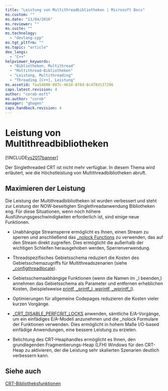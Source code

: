 ```yaml
---
title: "Leistung von Multithreadbibliotheken | Microsoft Docs"
ms.custom: ""
ms.date: "11/04/2016"
ms.reviewer: ""
ms.suite: ""
ms.technology: 
  - "devlang-cpp"
ms.tgt_pltfrm: ""
ms.topic: "article"
dev_langs: 
  - "C++"
helpviewer_keywords: 
  - "Bibliotheken, Multithread"
  - "Multithread-Bibliotheken"
  - "Leistung, Multithreading"
  - "Threading [C++], Leistung"
ms.assetid: faa5d808-087c-463d-8f0d-8c478d137296
caps.latest.revision: 4
author: "corob-msft"
ms.author: "corob"
manager: "ghogen"
caps.handback.revision: 4
---
```

# Leistung von Multithreadbibliotheken
[!INCLUDE[vs2017banner](../assembler/inline/includes/vs2017banner.md)]

Der Singlethreaded CRT ist nicht mehr verfügbar.  In diesem Thema wird erläutert, wie die Höchstleistung von Multithreadbibliotheken abruft.  
  
## Maximieren der Leistung  
 Die Leistung der Multithreadbibliotheken ist wurden verbessert und steht zur Leistung der NOW\-beseitigten Singlethreadanwendung Bibliotheken eng.  Für diese Situationen, wenn noch höhere Ausführungsgeschwindigkeiten erforderlich ist, sind einige neue Funktionen.  
  
-   Unabhängige Streamsperre ermöglicht es Ihnen, einen Stream zu sperren und anschließend das [\_nolock Functions](../c-runtime-library/nolock-functions.md) zu verwenden, das auf den Stream direkt zugreifen.  Dies ermöglicht die außerhalb der wichtigen Schleifen herausgehoben werden, Sperrenverwendung.  
  
-   Threadspezifisches Gebietsschema reduziert die Kosten des Gebietsschemazugriffs für Multithreadszenarien \(siehe [\_configthreadlocale](../c-runtime-library/reference/configthreadlocale.md)\).  
  
-   Gebietsschemaabhängige Funktionen \(wenn die Namen im \_l beenden,\) annehmen das Gebietsschema als Parameter und entfernen erheblichen Kosten, \(beispielsweise [printf, \_printf\_l, wprintf, \_wprintf\_l](../c-runtime-library/reference/printf-printf-l-wprintf-wprintf-l.md)\).  
  
-   Optimierungen für allgemeine Codepages reduzieren die Kosten vieler kurzen Vorgänge.  
  
-   [\_CRT\_DISABLE\_PERFCRIT\_LOCKS](../c-runtime-library/crt-disable-perfcrit-locks.md) anwenden, sämtliche E\/A\-Vorgänge, um ein einfädiges E\/A\-Modell anzunehmen und die \_nolock Formulare der Funktionen verwenden.  Dies ermöglicht in hohem Maße I\/O\-based einfädige Anwendungen, eine bessere Leistung zu erzielen.  
  
-   Belichtung des CRT\-Heaphandles ermöglicht es Ihnen, den grundlegenden Fragmentierungs\-Heap \(LFH\) Windows für den CRT\-Heap zu aktivieren, der die Leistung sehr skalierten Szenarien deutlich verbessern kann.  
  
## Siehe auch  
 [CRT\-Bibliotheksfunktionen](../c-runtime-library/crt-library-features.md)